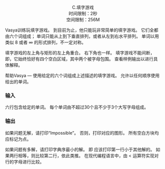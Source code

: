 <center> C.填字游戏</center>
<center> 时间限制：2秒</center>
<center> 空间限制：256M</center>

Vasya训练玩填字游戏。 到目前为止，他只能玩非常简单的填字游戏。 它们全都由六个词组成； 单词只能从上到下垂直排列，或者从左到右水平排列。 单词以用类似 $8$ 或者 $\infty$ 的形式排列，不一定对称。

填字游戏的左上角与矩形的左上角重合。 右下角也一样。 填字游戏不能间断，即，它始终恰好有四个空白区域，其中两个被字母包围。 查看样例输出以进行具体解释。

帮助Vasya — 使用给定的六个词组成上述描述的填字游戏。 允许以任何顺序使用给出的单词。

### 输入

六行包含给定的单词。 每个单词由不超过30个且不少于3个大写字母组成。

### 输出

如果问题无解，请打印“Impossible”。 否则，打印对应的图形。 所有空白方块均应标记为点。

如果问题有多解，请打印字典序最小的解。 即 应该打印第一行小于其他解的。 如果两行相等，则比较第二行，依此类推。 在现代编程语言中，由 < 运算符实现对行的字母进行比较。